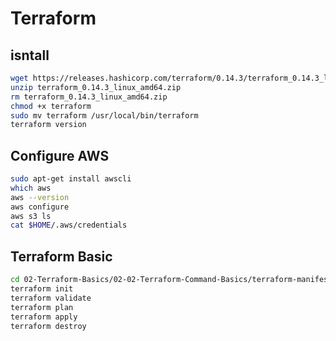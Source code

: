 # Terraform

## isntall

```bash
wget https://releases.hashicorp.com/terraform/0.14.3/terraform_0.14.3_linux_amd64.zip
unzip terraform_0.14.3_linux_amd64.zip
rm terraform_0.14.3_linux_amd64.zip
chmod +x terraform
sudo mv terraform /usr/local/bin/terraform
terraform version
```

## Configure AWS

```bash
sudo apt-get install awscli
which aws
aws --version
aws configure
aws s3 ls
cat $HOME/.aws/credentials
```

## Terraform Basic

```bash
cd 02-Terraform-Basics/02-02-Terraform-Command-Basics/terraform-manifests
terraform init
terraform validate
terraform plan
terraform apply
terraform destroy
```